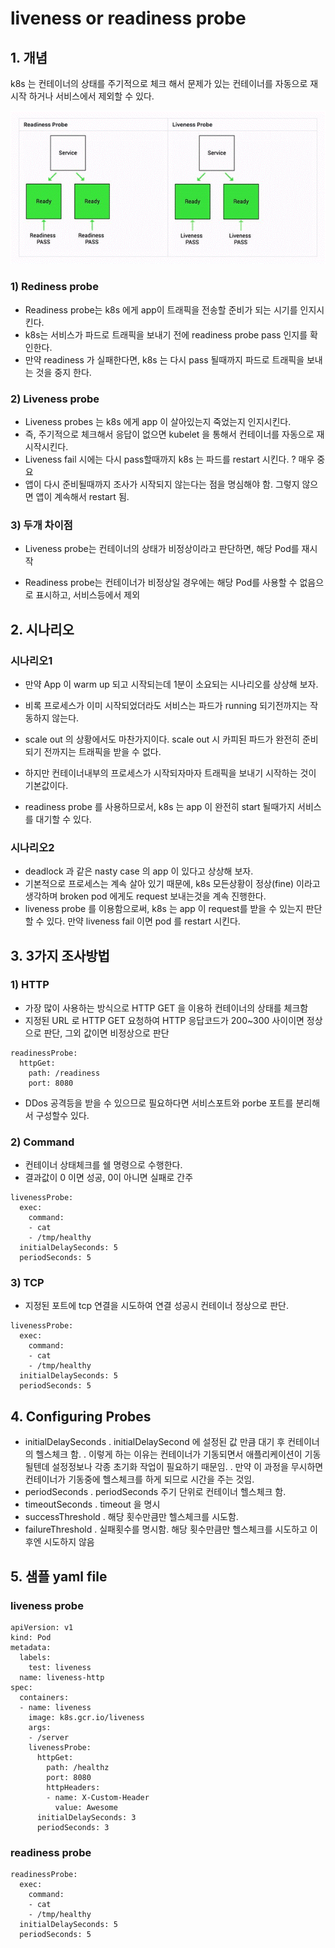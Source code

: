

# liveness or readiness probe



## 1. 개념

 k8s 는 컨테이너의 상태를 주기적으로 체크 해서 문제가 있는 컨테이너를 자동으로 재시작 하거나 서비스에서 제외할 수 있다. 



![](assets/liveness_readiness_probe.gif)



### 1)	Rediness probe

-	Readiness probe는 k8s 에게 app이 트래픽을 전송할 준비가 되는 시기를 인지시킨다.
-	k8s는  서비스가 파드로 트래픽을 보내기 전에 readiness probe pass 인지를 확인한다.
-	만약 readiness 가 실패한다면, k8s 는 다시 pass 될때까지 파드로 트래픽을 보내는 것을 중지 한다.

### 2)	Liveness probe

-	Liveness probes 는 k8s 에게 app 이 살아있는지 죽었는지 인지시킨다.
-	즉, 주기적으로 체크해서 응답이 없으면 kubelet 을 통해서 컨테이너를 자동으로 재시작시킨다.
-	Liveness fail 시에는 다시 pass할때까지 k8s 는 파드를 restart 시킨다. ? 매우 중요
-	앱이 다시 준비될때까지 조사가 시작되지 않는다는 점을 명심해야 함. 그렇지 않으면 앱이 계속해서 restart 됨.  

### 3)	두개 차이점

- Liveness probe는 컨테이너의 상태가 비정상이라고 판단하면, 해당 Pod를 재시작

- Readiness probe는 컨테이너가 비정상일 경우에는 해당 Pod를 사용할 수 없음으로 표시하고, 서비스등에서 제외



## 2. 시나리오
###  시나리오1

- 만약 App 이 warm up 되고 시작되는데 1분이 소요되는 시나리오를 상상해 보자.

- 비록 프로세스가 이미 시작되었더라도 서비스는 파드가 running 되기전까지는 작동하지 않는다.

- scale out 의 상황에서도 마찬가지이다. scale out 시 카피된 파드가 완전히 준비되기 전까지는 트래픽을 받을 수 없다.

- 하지만 컨테이너내부의 프로세스가 시작되자마자 트래픽을 보내기 시작하는 것이 기본값이다.

- readiness probe 를 사용하므로서, k8s 는 app 이 완전히 start 될때가지 서비스를 대기할  수 있다.


### 시나리오2

-	deadlock 과 같은 nasty case 의 app 이 있다고 상상해 보자.
-	기본적으로 프로세스는 계속 살아 있기 때문에, k8s 모든상황이 정상(fine) 이라고 생각하며 broken pod 에게도 request 보내는것을 계속 진행한다.
-	liveness probe 를 이용함으로써, k8s 는 app 이 request를 받을 수 있는지 판단할 수 있다.  만약 liveness fail 이면 pod 를 restart 시킨다.



## 3. 3가지 조사방법
### 1) HTTP
-	가장 많이 사용하는 방식으로 HTTP GET 을 이용하 컨테이너의 상태를 체크함
-	지정된 URL 로 HTTP GET 요청하여 HTTP 응답코드가 200~300 사이이면 정상으로 판단, 그외 값이면 비정상으로 판단
```
readinessProbe:
  httpGet:
    path: /readiness
    port: 8080
```
-	DDos 공격등을 받을 수 있으므로 필요하다면 서비스포트와 porbe 포트를 분리해서 구성할수 있다.

### 2) Command
-	컨테이너 상태체크를 쉘 명령으로 수행한다.
-	결과값이 0 이면 성공, 0이 아니면 실패로 간주
```
livenessProbe:
  exec:
    command:
    - cat
    - /tmp/healthy
  initialDelaySeconds: 5
  periodSeconds: 5
```

### 3) TCP
-	지정된 포트에 tcp 연결을 시도하여 연결 성공시 컨테이너 정상으로 판단.
```
livenessProbe:
  exec:
    command:
    - cat
    - /tmp/healthy
  initialDelaySeconds: 5
  periodSeconds: 5
```



## 4. Configuring Probes
-	initialDelaySeconds
    . initialDelaySecond 에 설정된 값 만큼 대기 후 컨테이너의 헬스체크 함. 
    . 이렇게 하는 이유는 컨테이너가 기동되면서 애플리케이션이 기동될텐데 설정정보나 각종 초기화 작업이 필요하기 때문임. 
    . 만약 이 과정을 무시하면 컨테이너가 기동중에 헬스체크를 하게 되므로 시간을 주는 것임.
-	periodSeconds
    . periodSeconds 주기 단위로 컨테이너 헬스체크 함.
-	timeoutSeconds
    . timeout 을 명시
-	successThreshold
    . 해당 횟수만큼만 헬스체크를 시도함.
-	failureThreshold
    . 실패횟수를 명시함. 해당 횟수만큼만 헬스체크를 시도하고 이후엔 시도하지 않음




## 5. 샘플 yaml file
### liveness probe
```
apiVersion: v1
kind: Pod
metadata:
  labels:
    test: liveness
  name: liveness-http
spec:
  containers:
  - name: liveness
    image: k8s.gcr.io/liveness
    args:
    - /server
    livenessProbe:
      httpGet:
        path: /healthz
        port: 8080
        httpHeaders:
        - name: X-Custom-Header
          value: Awesome
      initialDelaySeconds: 3
      periodSeconds: 3
```

### readiness probe
```
readinessProbe:
  exec:
    command:
    - cat
    - /tmp/healthy
  initialDelaySeconds: 5
  periodSeconds: 5
```